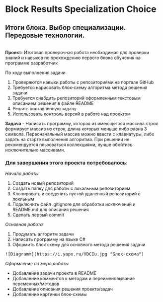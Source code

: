 # Block Results Specialization Choice
## **Итоги блока**. Выбор специализации. Передовые технологии.
\
**Проект:** Итоговая проверочная работа необходимая для проверки знаний и навыков по прохождению первого блока обучения на программе разработчик

По ходу выполнения задачи
1. Проверяются навыки работы с репозиториями на портале GitHub
2. Требуется нарисовать блок-схему алгоритма метода решения задачи
3. Требуется снабдить репозиторий оформленным текстовым описанием решения в файле README
4. Решить поставленную задачу
5. Использовать контроль версий в работе над проектом

**Задача** - Написать программу, которая из имеющегося массива строк формирует массив из строк, длина которых меньше либо равна 3 символа. Первоначальный массив можно ввести с клавиатуры, либо задать на старте выполнения алгоритма. При решении не рекомендуется пльзоваться коллекциями, лучше обойтись исключительно массивами.

### **Для завершения этого проекта потребовалось:**

*Начало работы*
1. Создать новый репозиторий
2. Создать папку для работы с локальным репозиторием
3. Клонировать и соеденить пустой удаленный репозиторий с локльным
4. Подключить файл .gitignore для обработки исключений и  README.md для описания решения
5. Сделать первый commit

*Основная работа*

1. Продумать алгоритм задачи
2. Написать программу на языке C#
3. Оформить блок схему для основного метода решения задачи
<kbd>
![Diagramm](https://i.yapx.ru/VDCIu.jpg "Блок-схема")
</kbd>

*Оформление по мере работы*

* Добавление задачи проекта в README
* Добавление комментов к методам и переименовывание переменных/методов
* Добавление описания решения проекта/задач
* Добавление картинки блок-схемы


